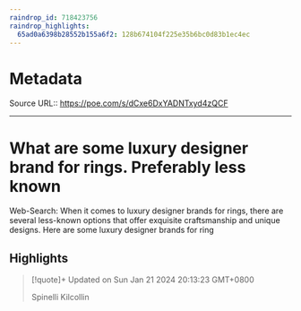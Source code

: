 ```yaml
---
raindrop_id: 718423756
raindrop_highlights:
  65ad0a6398b28552b155a6f2: 128b674104f225e35b6bc0d83b1ec4ec
---
```


# Metadata
Source URL:: https://poe.com/s/dCxe6DxYADNTxyd4zQCF


---
# What are some luxury designer brand for rings. Preferably less known

Web-Search: When it comes to luxury designer brands for rings, there are several less-known options that offer exquisite craftsmanship and unique designs. Here are some luxury designer brands for ring

## Highlights

> [!quote]+ Updated on Sun Jan 21 2024 20:13:23 GMT+0800
>
> Spinelli Kilcollin
